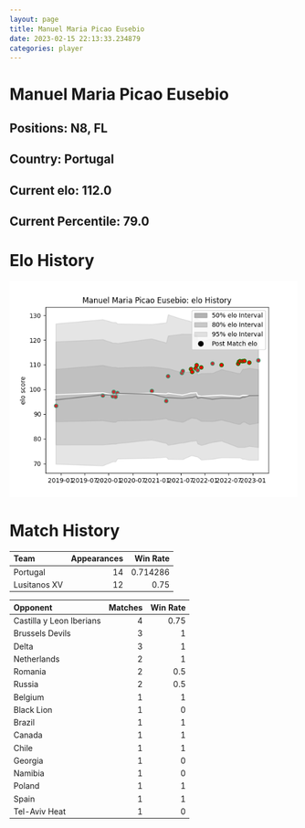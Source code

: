 ```yaml
---  
layout: page  
title: Manuel Maria Picao Eusebio  
date: 2023-02-15 22:13:33.234879  
categories: player  
---
```

# Manuel Maria Picao Eusebio

## Positions: N8, FL

## Country: Portugal

## Current elo: 112.0

## Current Percentile: 79.0

# Elo History


![elo history](history_ManuelMariaPicaoEusebio.png)
# Match History


| Team         |   Appearances |   Win Rate |
|:-------------|--------------:|-----------:|
| Portugal     |            14 |   0.714286 |
| Lusitanos XV |            12 |   0.75     |

| Opponent                 |   Matches |   Win Rate |
|:-------------------------|----------:|-----------:|
| Castilla y Leon Iberians |         4 |       0.75 |
| Brussels Devils          |         3 |       1    |
| Delta                    |         3 |       1    |
| Netherlands              |         2 |       1    |
| Romania                  |         2 |       0.5  |
| Russia                   |         2 |       0.5  |
| Belgium                  |         1 |       1    |
| Black Lion               |         1 |       0    |
| Brazil                   |         1 |       1    |
| Canada                   |         1 |       1    |
| Chile                    |         1 |       1    |
| Georgia                  |         1 |       0    |
| Namibia                  |         1 |       0    |
| Poland                   |         1 |       1    |
| Spain                    |         1 |       1    |
| Tel-Aviv Heat            |         1 |       0    |